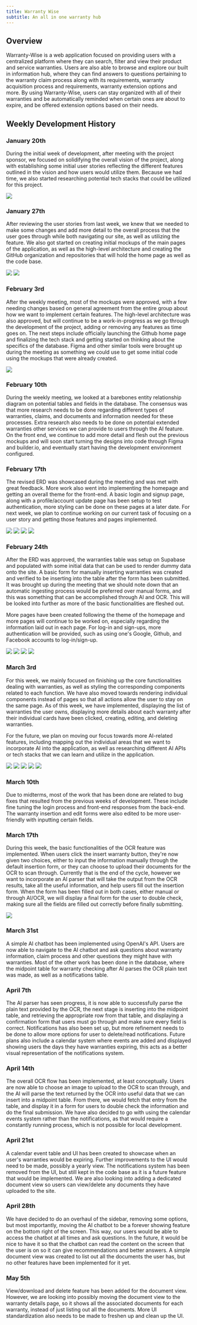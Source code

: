 ```yaml
---
title: Warranty Wise
subtitle: An all in one warranty hub
---
```

## Overview
Warranty-Wise is a web application focused on providing users with a centralized platform where they can search, filter and view their product and service warranties. Users are also able to browse and explore our built in information hub, where they can find answers to questions pertaining to the warranty claim process along with its requirements, warranty acquisition process and requirements, warranty extension options and more. By using Warranty-Wise, users can stay organized with all of their warranties and be automatically reminded when certain ones are about to expire, and be offered extension options based on their needs. 

## Weekly Development History

### January 20th
During the initial week of development, after meeting with the project sponsor, we focused on solidifying the overall vision of the project, along with establishing some initial user stories reflecting the different features outlined in the vision and how users would utilize them. Because we had time, we also started researching potential tech stacks that could be utilized for this project. 

![](doc/initial-user-stories.png)

### January 27th
After reviewing the user stories from last week, we knew that we needed to make some changes and add more detail to the overall process that the user goes through while both navigating our site, as well as utilizing the feature. We also got started on creating initial mockups of the main pages of the application, as well as the high-level architecture and creating the GitHub organization and repositories that will hold the home page as well as the code base. 

![](doc/architecture1.png)
![](doc/architecture2.png)

### February 3rd
After the weekly meeting, most of the mockups were approved, with a few needing changes based on general agreement from the entire group about how we want to implement certain features. The high-level architecture was also approved, but will continue to be a work-in-progress as we go through the development of the project, adding or removing any features as time goes on. The next steps include officially launching the Github home page and finalizing the tech stack and getting started on thinking about the specifics of the database. Figma and other similar tools were brought up during the meeting as something we could use to get some initial code using the mockups that were already created. 

![](doc/mockups.png)

### February 10th
During the weekly meeting, we looked at a barebones entity relationship diagram on potential tables and fields in the database. The consensus was that more research needs to be done regarding different types of warranties, claims, and documents and information needed for these processes. Extra research also needs to be done on potential extended warranties other services we can provide to users through the AI feature. On the front end, we continue to add more detail and flesh out the previous mockups and will soon start turning the designs into code through Figma and builder.io, and eventually start having the development environment configured. 

### February 17th
The revised ERD was showcased during the meeting and was met with great feedback. More work also went into implementing the homepage and getting an overall theme for the front-end. A basic login and signup page, along with a profile/account update page has been setup to test authentication, more styling can be done on these pages at a later date. For next week, we plan to continue working on our current task of focusing on a user story and getting those features and pages implemented. 

![](doc/revised_ERD.png)
![](doc/log_in_and_sign_up.png)
![](doc/update_profile.png)
![](doc/initial_homepage.png)


### February 24th
After the ERD was approved, the warranties table was setup on Supabase and populated with some initial data that can be used to render dummy data onto the site. A basic form for manually inserting warranties was created and verified to be inserting into the table after the form has been submitted. It was brought up during the meeting that we should note down that an automatic ingesting process would be preferred over manual forms, and this was something that can be accomplished through AI and OCR. This will be looked into further as more of the basic functionalities are fleshed out. 

More pages have been created following the theme of the homepage and more pages will continue to be worked on, especially regarding the information laid out in each page. For log-in and sign-ups, more authentication will be provided, such as using one's Google, Github, and Facebook accounts to log-in/sign-up. 

![](doc/warranty_form.png)
![](doc/initial_landing.png)
![](doc/better_dash.png)
![](doc/login.png)

### March 3rd
For this week, we mainly focused on finishing up the core functionalities dealing with warranties, as well as styling the corresponding components related to each function. We have also moved towards rendering individual components instead of pages so that all actions allow the user to stay on the same page. As of this week, we have implemented, displaying the list of warranties the user owns, displaying more details about each warranty after their individual cards have been clicked, creating, editing, and deleting warranties. 

For the future, we plan on moving our focus towards more AI-related features, including mapping out the individual areas that we want to incorporate AI into the application, as well as researching different AI APIs or tech stacks that we can learn and utilize in the application. 

![](doc/landing-styled.png)
![](doc/warranty_items.png)
![](doc/Warranty_details.png)
![](doc/edit_warranty.png)
![](doc/delete_warranty.png)


### March 10th
Due to midterms, most of the work that has been done are related to bug fixes that resulted from the previous weeks of development. These include fine tuning the login process and front-end responses from the back-end. The warranty insertion and edit forms were also edited to be more user-friendly with inputting certain fields. 


### March 17th
During this week, the basic functionalities of the OCR feature was implemented. When users click the insert warranty button, they're now given two choices, either to input the information manually through the default insertion form, or they can choose to upload their documents for the OCR to scan through. Currently that is the end of the cycle, however we want to incorporate an AI parser that will take the output from the OCR results, take all the useful information, and help users fill out the insertion form. When the form has been filled out in both cases, either manual or through AI/OCR, we will display a final form for the user to double check, making sure all the fields are filled out correctly before finally submitting. 

![](doc/OCR_result.png)

### March 31st
A simple AI chatbot has been implemented using OpenAI's API. Users are now able to navigate to the AI chatbot and ask questions about warranty information, claim process and other questions they might have with warranties. Most of the other work has been done in the database, where the midpoint table for warranty checking after AI parses the OCR plain text was made, as well as a notifications table. 

### April 7th
The AI parser has seen progress, it is now able to successfully parse the plain text provided by the OCR, the next stage is inserting into the midpoint table, and retrieving the appropriate row from that table, and displaying a confirmation form that users must go through and make sure every field is correct. Notifications has also been set up, but more refinement needs to be done to allow more options for user to delete/read notifications. Future plans also include a calendar system where events are added and displayed showing users the days they have warranties expiring, this acts as a better visual representation of the notifications system. 

### April 14th
The overall OCR flow has been implemented, at least conceptually. Users are now able to choose an image to upload to the OCR to scan through, and the AI will parse the text returned by the OCR into useful data that we can insert into a midpoint table. From there, we would fetch that entry from the table, and display it in a form for users to double check the information and do the final submission. We have also decided to go with using the calendar events system rather than the notifications, as that would require a constantly running process, which is not possible for local development. 

### April 21st
A calendar event table and UI has been created to showcase when an user's warranties would be expiring. Further improvements to the UI would need to be made, possibly a yearly view. The notifications system has been removed from the UI, but still kept in the code base as it is a future feature that would be implemented. We are also looking into adding a dedicated document view so users can view/delete any documents they have uploaded to the site. 

### April 28th
We have decided to do an overhaul of the sidebar, removing some options, but most importantly, moving the AI chatbot to be a forever showing feature on the bottom right of the screen. This way, our users would be able to access the chatbot at all times and ask questions. In the future, it would be nice to have it so that the chatbot can read the content on the screen that the user is on so it can give recommendations and better answers. A simple document view was created to list out all the documents the user has, but no other features have been implemented for it yet. 

### May 5th
View/download and delete feature has been added for the document view. However, we are looking into possibly moving the document view to the warranty details page, so it shows all the associated documents for each warranty, instead of just listing out all the documents. More UI standardization also needs to be made to freshen up and clean up the UI. 